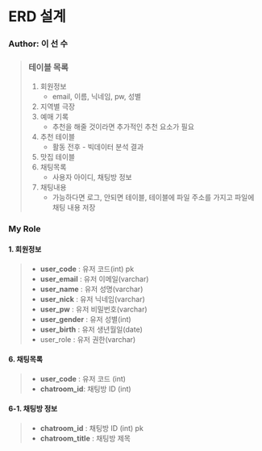 # ERD 설계

### Author: 이 선 수

> ### 테이블 목록 
>
> 1. 회원정보 
>    - email, 이름, 닉네임, pw, 성별
> 2. 지역별 극장
> 3. 예매 기록 
>    - 추천을 해줄 것이라면 추가적인 추천 요소가 필요
> 4. 추천 테이블
>    - 활동 전후 - 빅데이터 분석 결과
> 5. 맛집 테이블
> 6. 채팅목록 
>    - 사용자 아이디, 채팅방 정보
> 7. 채팅내용
>    - 가능하다면 로그, 안되면 테이블, 테이블에 파일 주소를 가지고 파일에 채팅 내용 저장

### My Role



#### 1. 회원정보

> - **user_code** : 유저 코드(int) pk
> - **user_email** : 유저 이메일(varchar)
> - **user_name** : 유저 성명(varchar)
> - **user_nick** : 유저 닉네임(varchar)
> - **user_pw** : 유저 비밀번호(varchar)
> - **user_gender** : 유저 성별(int)
> - **user_birth** : 유저 생년월일(date)
> - user_role : 유저 권한(varchar)



#### 6. 채팅목록

> - **user_code** : 유저 코드 (int)
> - **chatroom_id**: 채팅방 ID (int)



#### 6-1. 채팅방 정보

> - **chatroom_id** : 채팅방 ID (int) pk
> - **chatroom_title** : 채팅방 제목